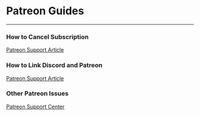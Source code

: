 # Patreon Guides
***

### How to Cancel Subscription
[Patreon Support Article](https://support.patreon.com/hc/en-us/articles/360005502572-How-to-cancel)

### How to Link Discord and Patreon
[Patreon Support Article](https://support.patreon.com/hc/en-us/articles/212052266-Get-my-Discord-role)

### Other Patreon Issues
[Patreon Support Center](https://support.patreon.com/hc/en-us)